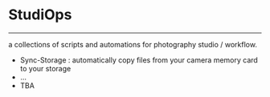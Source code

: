 # StudiOps
---
a collections of scripts and automations for photography studio / workflow.

- Sync-Storage : automatically copy files from your camera memory card to your storage
- ...
- TBA

